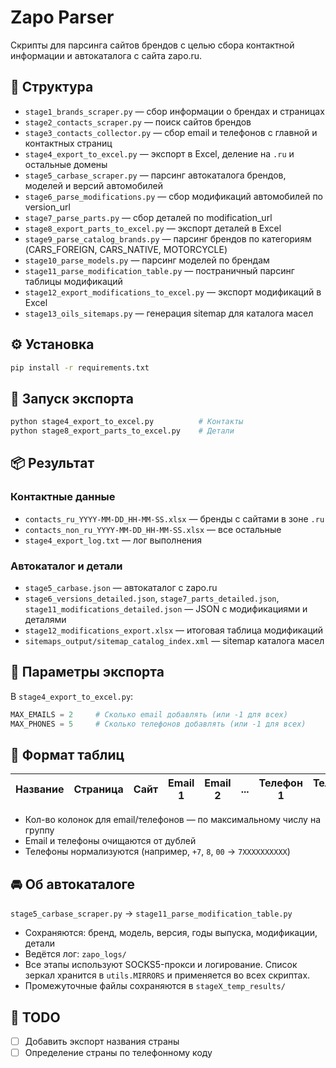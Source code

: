 # Zapo Parser

Скрипты для парсинга сайтов брендов с целью сбора контактной информации и автокаталога с сайта zapo.ru.

## 📁 Структура

- `stage1_brands_scraper.py` — сбор информации о брендах и страницах  
- `stage2_contacts_scraper.py` — поиск сайтов брендов  
- `stage3_contacts_collector.py` — сбор email и телефонов с главной и контактных страниц  
- `stage4_export_to_excel.py` — экспорт в Excel, деление на `.ru` и остальные домены  
- `stage5_carbase_scraper.py` — парсинг автокаталога брендов, моделей и версий автомобилей  
- `stage6_parse_modifications.py` — сбор модификаций автомобилей по version_url  
- `stage7_parse_parts.py` — сбор деталей по modification_url  
- `stage8_export_parts_to_excel.py` — экспорт деталей в Excel  
- `stage9_parse_catalog_brands.py` — парсинг брендов по категориям (CARS_FOREIGN, CARS_NATIVE, MOTORCYCLE)  
- `stage10_parse_models.py` — парсинг моделей по брендам  
- `stage11_parse_modification_table.py` — постраничный парсинг таблицы модификаций
- `stage12_export_modifications_to_excel.py` — экспорт модификаций в Excel
- `stage13_oils_sitemaps.py` — генерация sitemap для каталога масел

## ⚙️ Установка

```bash
pip install -r requirements.txt
```

## 🚀 Запуск экспорта

```bash
python stage4_export_to_excel.py          # Контакты
python stage8_export_parts_to_excel.py    # Детали
```

## 📦 Результат

### Контактные данные

- `contacts_ru_YYYY-MM-DD_HH-MM-SS.xlsx` — бренды с сайтами в зоне `.ru`  
- `contacts_non_ru_YYYY-MM-DD_HH-MM-SS.xlsx` — все остальные  
- `stage4_export_log.txt` — лог выполнения  

### Автокаталог и детали

- `stage5_carbase.json` — автокаталог с zapo.ru  
- `stage6_versions_detailed.json`, `stage7_parts_detailed.json`, `stage11_modifications_detailed.json` — JSON с модификациями и деталями
- `stage12_modifications_export.xlsx` — итоговая таблица модификаций
- `sitemaps_output/sitemap_catalog_index.xml` — sitemap каталога масел

## 📌 Параметры экспорта

В `stage4_export_to_excel.py`:

```python
MAX_EMAILS = 2     # Сколько email добавлять (или -1 для всех)
MAX_PHONES = 5     # Сколько телефонов добавлять (или -1 для всех)
```

## 📝 Формат таблиц

| Название | Страница | Сайт | Email 1 | Email 2 | ... | Телефон 1 | Телефон 2 | ... |
|----------|----------|------|---------|---------|-----|------------|-------------|-----|

- Кол-во колонок для email/телефонов — по максимальному числу на группу
- Email и телефоны очищаются от дублей
- Телефоны нормализуются (например, `+7`, `8`, `00` → `7XXXXXXXXXX`)

## 🚘 Об автокаталоге

`stage5_carbase_scraper.py` → `stage11_parse_modification_table.py`

- Сохраняются: бренд, модель, версия, годы выпуска, модификации, детали
- Ведётся лог: `zapo_logs/`
- Все этапы используют SOCKS5-прокси и логирование. Список зеркал хранится в `utils.MIRRORS` и применяется во всех скриптах.
- Промежуточные файлы сохраняются в `stageX_temp_results/`

## 🔧 TODO

- [ ] Добавить экспорт названия страны
- [ ] Определение страны по телефонному коду
